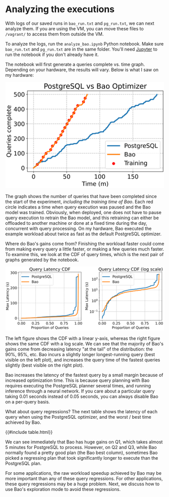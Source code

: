 # Analyzing the executions

With logs of our saved runs in `bao_run.txt` and `pg_run.txt`, we can next analyze them. If you are using the VM, you can move these files to `/vagrant/` to access them from outside the VM.

To analyze the logs, run the `analyze_bao.ipynb` Python notebook. Make sure `bao_run.txt` and `pg_run.txt` are in the same folder. You'll need [Jupyter](https://jupyter.org/) to run the notebook if you don't already have it. 

The notebook will first generate a queries complete vs. time graph. Depending on your hardware, the results will vary. Below is what I saw on my hardware:

<center>

![Queries completed over time](../assets/queries_vs_time.svg)

</center>

The graph shows the number of queries that have been completed since the start of the experiment, *including the training time of Bao*. Each red circle indicates a time when query execution was paused and the Bao model was trained. Obviously, when deployed, one does not have to pause query execution to retrain the Bao model, and this retraining can either be offloaded to another machine or done at a fixed time during the day, concurrent with query processing. On my hardware, Bao executed the example workload about twice as fast as the default PostgreSQL optimizer. 

Where do Bao's gains come from? Finishing the workload faster could come from making every query a little faster, or making a few queries much faster. To examine this, we look at the CDF of query times, which is the next pair of graphs generated by the notebook.

<center>

![CDF of query completion time](../assets/cdf.svg)

</center>

The left figure shows the CDF with a linear y-axis, whereas the right figure shows the same CDF with a log scale. We can see that the majority of Bao's gains come from decreasing latency "at the tail" of the distribution: the 90%, 95%, etc. Bao incurs a slightly longer longest-running query (best visible on the left plot), and increases the query time of the fastest queries slightly (best visible on the right plot).

Bao increases the latency of the fastest query by a small margin because of increased optimization time. This is because query planning with Bao requires executing the PostgreSQL planner several times, and running inference through a neural network. If you care about a particular query taking 0.01 seconds instead of 0.05 seconds, you can always disable Bao on a per-query basis.

What about query regressions? The next table shows the latency of each query when using the PostgreSQL optimizer, and the worst / best time achieved by Bao.

{{#include table.html}}

We can see immediately that Bao has huge gains on Q1, which takes almost 5 minutes for PostgreSQL to process. However, on Q2 and Q3, while Bao normally found a pretty good plan (the Bao best column), sometimes Bao picked a regressing plan that took significantly longer to execute than the PostgreSQL plan. 

For some applications, the raw workload speedup achieved by Bao may be more important than any of these query regressions. For other applications, these query regressions may be a huge problem. Next, we discuss how to use Bao's exploration mode to avoid these regressions.
